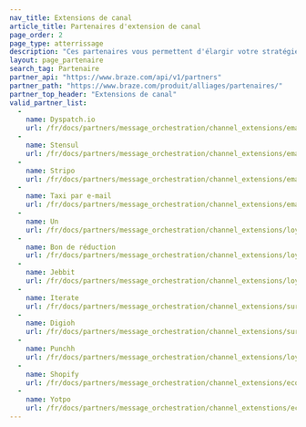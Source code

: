 ```yaml
---
nav_title: Extensions de canal
article_title: Partenaires d'extension de canal
page_order: 2
page_type: atterrissage
description: "Ces partenaires vous permettent d'élargir votre stratégie de messagerie et de vous connecter ou de cibler à travers des canaux personnalisés."
layout: page_partenaire
search_tag: Partenaire
partner_api: "https://www.braze.com/api/v1/partners"
partner_path: "https://www.braze.com/produit/alliages/partenaires/"
partner_top_header: "Extensions de canal"
valid_partner_list:
  - 
    name: Dyspatch.io
    url: /fr/docs/partners/message_orchestration/channel_extensions/email_templates/dyspatch/
  - 
    name: Stensul
    url: /fr/docs/partners/message_orchestration/channel_extensions/email_templates/stensul/
  - 
    name: Stripo
    url: /fr/docs/partners/message_orchestration/channel_extensions/email_templates/stripo/
  - 
    name: Taxi par e-mail
    url: /fr/docs/partners/message_orchestration/channel_extensions/email_templates/taxi_for_email/
  - 
    name: Un
    url: /fr/docs/partners/message_orchestration/channel_extensions/loyalty/talonone/
  - 
    name: Bon de réduction
    url: /fr/docs/partners/message_orchestration/channel_extensions/loyalty/voucherify/
  - 
    name: Jebbit
    url: /fr/docs/partners/message_orchestration/channel_extensions/loyalty/jebbit/
  - 
    name: Iterate
    url: /fr/docs/partners/message_orchestration/channel_extensions/surveys/iterate/
  - 
    name: Digioh
    url: /fr/docs/partners/message_orchestration/channel_extensions/surveys/digioh/
  - 
    name: Punchh
    url: /fr/docs/partners/message_orchestration/channel_extensions/loyalty/punchh/
  - 
    name: Shopify
    url: /fr/docs/partners/message_orchestration/channel_extensions/ecommerce/shopify/
  - 
    name: Yotpo
    url: /fr/docs/partners/message_orchestration/channel_extenstions/ecommerce/yotpo/
---
```


